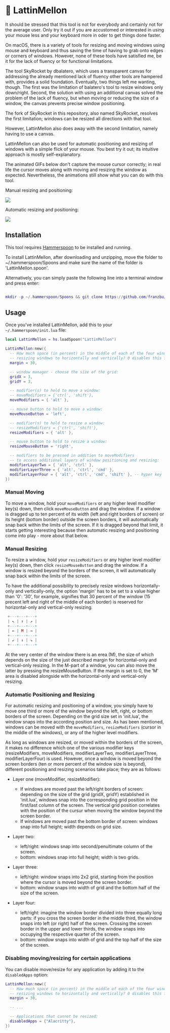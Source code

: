 # 💫 LattinMellon

It should be stressed that this tool is not for everybody and certainly not for the average user. Only try it out if you are accustomed or interested in using your mouse less and your keyboard more in oder to get things done faster.

On macOS, there is a variety of tools for resizing and moving windows using mouse and keyboard and thus saving the time of having to grab onto edges or corners of windows. However, none of these tools have satisfied me, be it for the lack of fluency or for functional limitations. 

The tool SkyRocket by dbalatero, which uses a transparent canvas for addressing the already mentioned lack of fluency other tools are hampered with, provides a solid foundation. Eventually, two things left me wanting, though. The first was the limitation of balatero's tool to resize windows only down/right. Second, the solution with using an additional canvas solved the problem of the lack of fluency, but when moving or reducing the size of a window, the canvas prevents precise window positioning.

The fork of SkyRocket in this repository, also named SkyRocket, resolves the first limitation; windows can be resized all directions with that tool.

However, LattinMellon also does away with the second limitation, namely having to use a canvas.

LattinMellon can also be used for automatic positioning and resizing of windows with a simple flick of your mouse. You best try it out; its intuitive approach is mostly self-explanatory.

The animated GIFs below don't capture the mouse cursor correctly; in real life the cursor moves along with moving and resizing the window as expected. Nevertheless, the animations still show what you can do with this tool.

Manual resizing and positioning:

<img src="https://github.com/franzbu/LattinMellon.spoon/blob/main/doc/LattinMellon.gif" />


Automatic resizing and positioning:

<img src="https://github.com/franzbu/LattinMellon.spoon/blob/main/doc/LattinMallon_wm2.gif" />

              

## Installation

This tool requires [Hammerspoon](https://www.hammerspoon.org/) to be installed and running.

To install LattinMellon, after downloading and unzipping, move the folder to ~/.hammerspoon/Spoons and make sure the name of the folder is 'LattinMellon.spoon'. 

Alternatively, you can simply paste the following line into a terminal window and press enter:

```lua

mkdir -p ~/.hammerspoon/Spoons && git clone https://github.com/franzbu/LattinMellon.spoon.git ~/.hammerspoon/Spoons/LattinMellon.spoon

```

## Usage

Once you've installed LattinMellon, add this to your `~/.hammerspoon/init.lua` file:

```lua
local LattinMellon = hs.loadSpoon("LattinMellon")

LattinMellon:new({
  -- How much space (in percent) in the middle of each of the four window-margins do you want to reserve for limiting
  -- resizing windows to horizontally and vertically? 0 disables this function, 100 disables diagonal resizing.
  margin = 30,

  -- window manager - choose the size of the grid:
  gridX = 3,
  gridY = 3,

  -- modifier(s) to hold to move a window:
  -- moveModifiers = {'ctrl', 'shift'},
  moveModifiers = { 'alt' },

  -- mouse button to hold to move a window:
  moveMouseButton = 'left',

  -- modifier(s) to hold to resize a window:
  -- resizeModifiers = {'ctrl', 'shift'},
  resizeModifiers = { 'alt' },

  -- mouse button to hold to resize a window:
  resizeMouseButton = 'right',

  -- modifiers to be pressed in addition to moveModifiers
  -- to access additional layers of window positioning and resizing:
  modifierLayerTwo = { 'alt', 'ctrl' },
  modifierLayerThree = { 'alt', 'ctrl', 'cmd' },
  modifierLayerFour = { 'alt', 'ctrl', 'cmd', 'shift' }, -- hyper key
})
```

### Manual Moving

To move a window, hold your `moveModifiers` or any higher level modifier key(s) down, then click `moveMouseButton` and drag the window. If a window is dragged up to ten percent of its width (left and right borders of screen) or its height (bottom border) outside the screen borders, it will automatically snap back within the limits of the screen. If it is dragged beyond that limit, it starts getting interesting because then automatic resizing and positioning come into play - more about that below.


### Manual Resizing

To resize a window, hold your `resizeModifiers` or any higher level modifier key(s) down, then click `resizeMouseButton` and drag the window. If a window is resized beyond the borders of the screen, it will automatically snap back within the limits of the screen.

To have the additional possibility to precisely resize windows horizontally-only and vertically-only, the option 'margin' has to be set to a value higher than '0': '30', for example, signifies that 30 percent of the window (15 precent left and right of the middle of each border) is reserved for horizontal-only and vertical-only resizing.


```lua
 +---+---+---+
 | ↖ | ↑ | ↗ |
 +---+---+---+
 | ← | M | → |
 +---+---+---+
 | ↙ | ↓ | ↘ |
 +---+---+---+
```

At the very center of the window there is an erea (M), the size of which depends on the size of the just described margin for horizontal-only and vertical-only resizing. In the M-part of a window, you can also move the latter by pressing the resizeMouseButton. If the margin is set to 0, the 'M' area is disabled alongside with the horizontal-only and vertical-only resizing.


### Automatic Positioning and Resizing

For automatic resizing and positioning of a window, you simply have to move one third or more of the window beyond the left, right, or bottom borders of the screen. Depending on the grid size set in 'init.lua', the window snaps into the according position and size. As has been mentioned, windows can be moved with the `moveModifiers`, `resizeModifiers` (cursor in the middle of the windows), or any of the higher level modifiers. 

As long as windows are resized, or moved within the borders of the screen, it makes no difference which one of the various modifier keys (resizeModifiers, moveModifiers, modifierLayerTwo, modifierLayerThree, modifierLayerFour) is used. However, once a window is moved beyond the screen borders (ten or more percent of the window size is beyond), different positioning and resizing scenarios take place; they are as follows:

* Layer one (moveModifier, resizeModifier):
  * If windows are moved past the left/right borders of screen: depending on the size of the grid (gridX, gridY) established in 'init.lua', windows snap into the corresponding grid position in the first/last column of the screen. The vertical grid position correlates with the position of the cursur when moving the window beyond the screen border.
  * If windows are moved past the bottom border of screen: windows snap into full height; width depends on grid size.

* Layer two:
  * left/right: windows snap into second/penultimate column of the screen.
  * bottom: windows snap into full height; width is two grids.
 
* Layer three:
  * left/right: window snaps into 2x2 grid, starting from the position where the cursor is moved beyond the screen border.
  * bottom: window snaps into width of grid and the bottom half of the size of the screen.
 
* Layer four:
  * left/right: imagine the window border divided into three equally long parts: if you cross the screen border in the middle third, the window snaps into left (or right) half of the screen. Crossing the screen border in the upper and lower thirds, the window snaps into occupying the respective quarter of the screen.
  * bottom: window snaps into width of grid and the top half of the size of the screen.


### Disabling moving/resizing for certain applications

You can disable move/resize for any application by adding it to the `disabledApps` option:

```lua
LattinMellon:new({
  -- How much space (in percent) in the middle of each of the four window-margins do you want to reserve for limiting 
  -- resizing windows to horizontally and vertically? 0 disables this function, 100 disables diagonal resizing.
  margin = 30,

  -- ...

  -- Applications that cannot be resized:
  disabledApps = {"Alacritty"},
})
```

